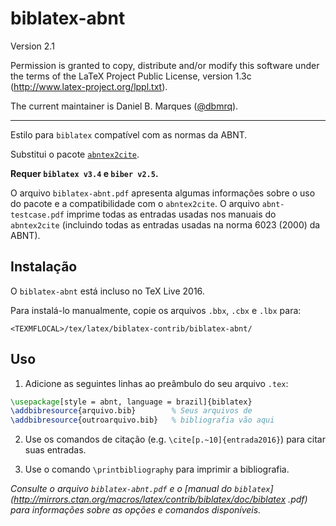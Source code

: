 # biblatex-abnt

Version 2.1

Permission is granted to copy, distribute and/or modify this software
under the terms of the LaTeX Project Public License, version 1.3c
(http://www.latex-project.org/lppl.txt).

The current maintainer is
Daniel B. Marques ([@dbmrq](https://github.com/dbmrq)).

----------

Estilo para `biblatex` compatível com as normas da ABNT.

Substitui o pacote [`abntex2cite`](https://github.com/abntex/abntex2).

**Requer `biblatex v3.4` e `biber v2.5`.**

O arquivo `biblatex-abnt.pdf` apresenta algumas informações sobre o uso do
pacote e a compatibilidade com o `abntex2cite`. O arquivo `abnt-testcase.pdf`
imprime todas as entradas usadas nos manuais do `abntex2cite` (incluindo todas
as entradas usadas na norma 6023 (2000) da ABNT).


## Instalação

O `biblatex-abnt` está incluso no TeX Live 2016.

Para instalá-lo manualmente, copie os arquivos `.bbx`, `.cbx` e `.lbx` para:

`<TEXMFLOCAL>/tex/latex/biblatex-contrib/biblatex-abnt/`

## Uso

1. Adicione as seguintes linhas ao preâmbulo do seu arquivo `.tex`:

  ```tex
  \usepackage[style = abnt, language = brazil]{biblatex}
  \addbibresource{arquivo.bib}        % Seus arquivos de
  \addbibresource{outroarquivo.bib}   % bibliografia vão aqui
  ```

2. Use os comandos de citação (e.g. `\cite[p.~10]{entrada2016}`) para citar
suas entradas.

3. Use o comando `\printbibliography` para imprimir a bibliografia.

*Consulte o arquivo `biblatex-abnt.pdf` e o [manual do
`biblatex`](http://mirrors.ctan.org/macros/latex/contrib/biblatex/doc/biblatex
.pdf) para informações sobre as opções e comandos disponíveis.*

